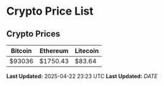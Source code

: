 # Crypto Price List

## Crypto Prices
| Bitcoin | Ethereum | Litecoin |
| ------- | -------- | -------- |
| $93036 | $1750.43 | $83.64 |
**Last Updated:** 2025-04-22 23:23 UTC
**Last Updated:** $DATE$
